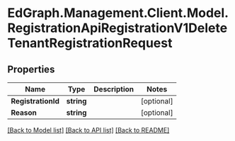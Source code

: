 # EdGraph.Management.Client.Model.RegistrationApiRegistrationV1DeleteTenantRegistrationRequest

## Properties

Name | Type | Description | Notes
------------ | ------------- | ------------- | -------------
**RegistrationId** | **string** |  | [optional] 
**Reason** | **string** |  | [optional] 

[[Back to Model list]](../README.md#documentation-for-models) [[Back to API list]](../README.md#documentation-for-api-endpoints) [[Back to README]](../README.md)

